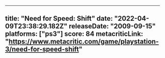 
---
title: "Need for Speed: Shift"
date: "2022-04-09T23:38:29.182Z"
releaseDate: "2009-09-15"
platforms: ["ps3"]
score: 84
metacriticLink: "https://www.metacritic.com/game/playstation-3/need-for-speed-shift"
---
